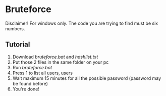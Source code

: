 # Bruteforce
Disclaimer!
For windows only.
The code you are trying to find must be six numbers.

## Tutorial
1. Download _bruteforce.bat_ and _hashlist.txt_
2. Put those 2 files in the same folder on your pc
3. Run _bruteforce.bat_
4. Press 1 to list all users, users
5. Wait maximum 15 minutes for all the possible password (password may be found before)
6. You're done!
